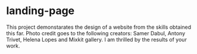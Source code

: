 # landing-page
This project demonstarates the design of a website from the skills obtained this far. Photo credit goes to the following creators: Samer Dabul, Antony Trivet, Helena Lopes and Mixkit gallery. I am thrilled by the results of your work.